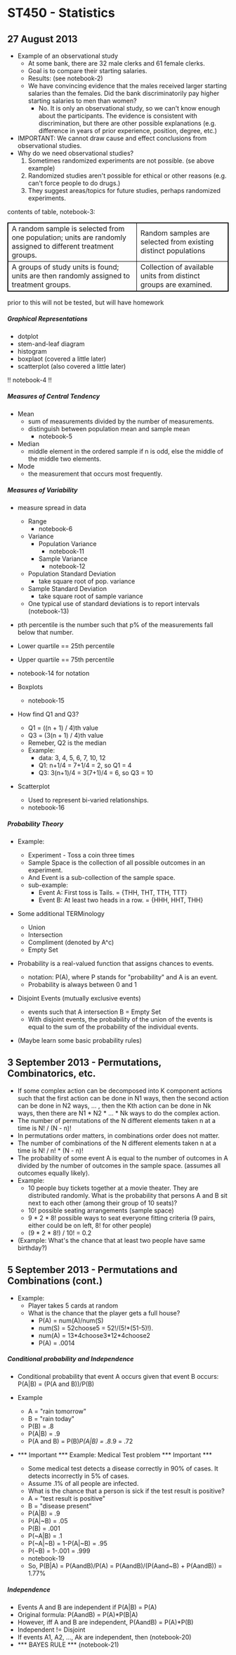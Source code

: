 ST450 - Statistics
==================

## 27 August 2013

- Example of an observational study
	- At some bank, there are 32 male clerks and 61 female clerks.
	- Goal is to compare their starting salaries.
	- Results: (see notebook-2)
	- We have convincing evidence that the males received larger starting salaries than the females. Did the bank discriminatorily pay higher starting salaries to men than women?
		- No. It is only an observational study, so we can't know enough about the participants. The evidence is consistent with discrimination, but there are other possible explanations (e.g. difference in years of prior experience, position, degree, etc.)
- IMPORTANT: We cannot draw cause and effect conclusions from observational studies.
- Why do we need observational studies?
	1. Sometimes randomized experiments are not possible. (se above example)
	2. Randomized studies aren't possible for ethical or other reasons (e.g. can't force people to do drugs.)
	3. They suggest areas/topics for future studies, perhaps randomized experiments.

contents of table, notebook-3:
<table style="border: 1px solid black">
	<tr >
		<td style="border: 1px solid black">A random sample is selected from one population; units are randomly assigned to different treatment groups.</td>
		<td style="border: 1px solid black">Random samples are selected from existing distinct populations</td>
	</tr>
	<tr>
		<td style="border: 1px solid black">A groups of study units is found; units are then randomly assigned to treatment groups.</td>
		<td style="border: 1px solid black">Collection of available units from distinct groups are examined.</td>
	</tr>
</table>

prior to this will not be tested, but will have homework

##### Graphical Representations

- dotplot
- stem-and-leaf diagram
- histogram
- boxplaot (covered a little later)
- scatterplot (also covered a little later)

!! notebook-4 !!

##### Measures of Central Tendency

- Mean
	- sum of measurements divided by the number of measurements.
	- distinguish between population mean and sample mean
		- notebook-5
- Median
	- middle element in the ordered sample if n is odd, else the middle of the middle two elements.
- Mode
	- the measurement that occurs most frequently.

##### Measures of Variability

- measure spread in data
	- Range
		- notebook-6
	- Variance
		- Population Variance
			- notebook-11
		- Sample Variance
			- notebook-12
	- Population Standard Deviation
		- take square root of pop. variance
	- Sample Standard Deviation
		- take square root of sample variance
	- One typical use of standard deviations is to report intervals (notebook-13)

- pth percentile is the number such that p% of the measurements fall below that number.
- Lower quartile == 25th percentile
- Upper quartile == 75th percentile
- notebook-14 for notation

- Boxplots
	- notebook-15
- How find Q1 and Q3?
	- Q1 = ((n + 1) / 4)th value
	- Q3 = (3(n + 1) / 4)th value
	- Remeber, Q2 is the median
	- Example:
		- data: 3, 4, 5, 6, 7, 10, 12
		- Q1: n+1/4 = 7+1/4 = 2, so Q1 = 4
		- Q3: 3(n+1)/4 = 3(7+1)/4 = 6, so Q3 = 10

- Scatterplot
	- Used to represent bi-varied relationships.
	- notebook-16

##### Probability Theory

- Example:
	- Experiment - Toss a coin three times
	- Sample Space is the collection of all possible outcomes in an experiment.
	- And Event is a sub-collection of the sample space.
	- sub-example:
		- Event A: First toss is Tails. = {THH, THT, TTH, TTT}
		- Event B: At least two heads in a row. = {HHH, HHT, THH}
- Some additional TERMinology
	- Union
	- Intersection
	- Compliment (denoted by A^c)
	- Empty Set

- Probability is a real-valued function that assigns chances to events.
	- notation: P(A), where P stands for "probability" and A is an event.
	- Probability is always between 0 and 1
- Disjoint Events (mutually exclusive events)
	- events such that A intersection B = Empty Set
	- With disjoint events, the probability of the union of the events is equal to the sum of the probability of the individual events.
- (Maybe learn some basic probability rules)

## 3 September 2013 - Permutations, Combinatorics, etc.
- If some complex action can be decomposed into K component actions such that the first action can be done in N1 ways, then the second action can be done in N2 ways, … , then the Kth action can be done in Nk ways, then there are N1 * N2 * … * Nk ways to do the complex action.
- The number of permutations of the N different elements taken n at a time is N! / (N - n)!
- In permutations order matters, in combinations order does not matter.
- The number of combinations of the N different elements taken n at a time is N! / n! * (N - n)!
- The probability of some event A is equal to the number of outcomes in A divided by the number of outcomes in the sample space. (assumes all outcomes equally likely).
- Example:
  	- 10 people buy tickets together at a movie theater. They are distributed randomly. What is the probability that persons A and B sit next to each other (among their group of 10 seats)?
  	- 10! possible seating arrangements (sample space)
  	- 9 * 2 * 8! possible ways to seat everyone fitting criteria (9 pairs, either could be on left, 8! for other people)
  	- (9 * 2 * 8!) / 10! =  0.2
- (Example: What's the chance that at least two people have same birthday?)

## 5 September 2013 - Permutations and Combinations (cont.)

- Example:
	- Player takes 5 cards at random
	- What is the chance that the player gets a full house?
		- P(A) = num(A)/num(S)
		- num(S) = 52choose5 = 52!/(5!*(51-5)!).
		- num(A) = 13\*4choose3\*12\*4choose2
		- P(A) = .0014

##### Conditional probability and Independence

- Conditional probability that event A occurs given that event B occurs: P(A|B) = (P(A and B))/P(B)
- Example
	- A = "rain tomorrow"
	- B = "rain today"
	- P(B) = .8
	- P(A|B) = .9
	- P(A and B) = P(B)*P(A|B) = .8*.9 = .72

- *** Important *** Example: Medical Test problem *** Important ***
	- Some medical test detects a disease correctly in 90% of cases. It detects incorrectly in 5% of cases.
	- Assume .1% of all people are infected.
	- What is the chance that a person is sick if the test result is positive?
	- A = "test result is positive"
	- B = "disease present"
	- P(A|B) = .9
	- P(A|~B) = .05
	- P(B) = .001
	- P(~A|B) = .1
	- P(~A|~B) = 1-P(A|~B) = .95
	- P(~B) = 1-.001 = .999
	- notebook-19
	- So, P(B|A) = P(AandB)/P(A) = P(AandB)/(P(Aand~B) + P(AandB)) = 1.77%

##### Independence

- Events A and B are independent if P(A|B) = P(A)
- Original formula: P(AandB) = P(A)*P(B|A)
- However, iff A and B are independent, P(AandB) = P(A)*P(B)
- Independent != Disjoint
- If events A1, A2, ..., Ak are independent, then (notebook-20)
- *** BAYES RULE *** (notebook-21)